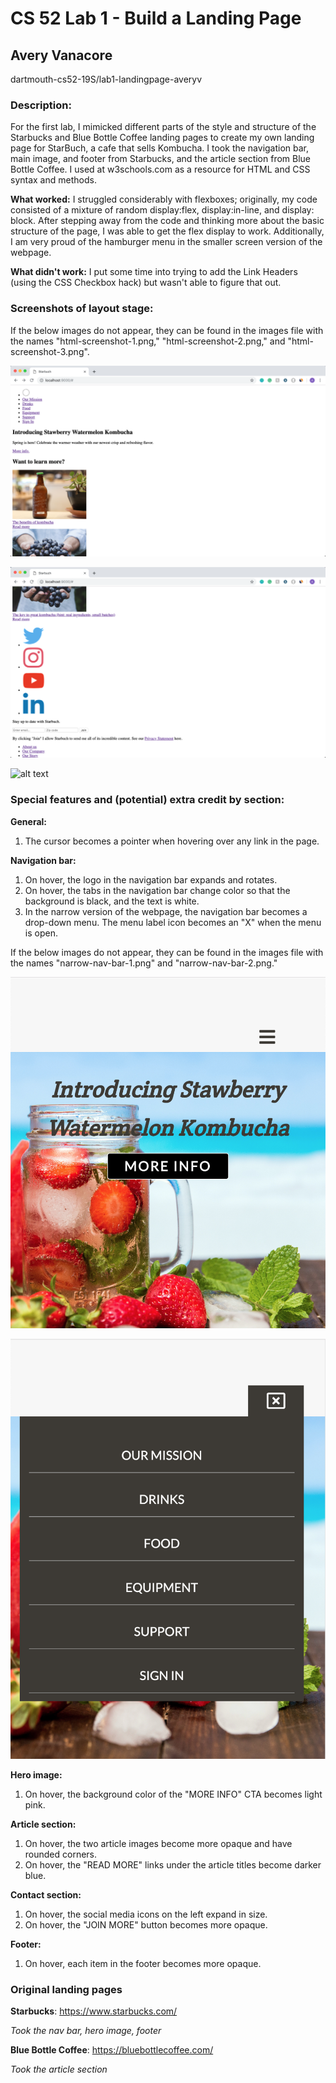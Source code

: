 # CS 52 Lab 1 - Build a Landing Page
## Avery Vanacore 

dartmouth-cs52-19S/lab1-landingpage-averyv

### Description:
For the first lab, I mimicked different parts of the style and structure of the Starbucks and Blue Bottle Coffee landing pages to create my own landing page for StarBuch, a cafe that sells Kombucha.  I took the navigation bar, main image, and footer from Starbucks, and the article section from Blue Bottle Coffee.  I used at w3schools.com as a resource for HTML and CSS syntax and methods.

__What worked:__  I struggled considerably with flexboxes; originally, my code consisted of a mixture of random display:flex, display:in-line, and display: block.  After stepping away from the code and thinking more about the basic structure of the page, I was able to get the flex display to work.  Additionally, I am very proud of the hamburger menu in the smaller screen version of the webpage.  

__What didn't work:__  I put some time into trying to add the Link Headers (using the CSS Checkbox hack) but wasn't able to figure that out. 

### Screenshots of layout stage:
If the below images do not appear, they can be found in the images file with the names "html-screenshot-1.png," "html-screenshot-2.png," and "html-screenshot-3.png".

![alt text](images/html-screenshot-1.png)

![alt text](images/html-screenshot-2.png)

![alt text](file:images/html-screenshot-3.png)

### Special features and (potential) extra credit by section:

__General:__

1. The cursor becomes a pointer when hovering over any link in the page.

__Navigation bar:__

1. On hover, the logo in the navigation bar expands and rotates.
2. On hover, the tabs in the navigation bar change color so that the background is black, and the text is white.
3. In the narrow version of the webpage, the navigation bar becomes a drop-down menu.  The menu label icon becomes an "X" when the menu is open.

If the below images do not appear, they can be found in the images file with the names "narrow-nav-bar-1.png" and "narrow-nav-bar-2.png."

![alt text](images/narrow-nav-bar-1.png)

![alt text](images/narrow-nav-bar-2.png)

__Hero image:__

1. On hover, the background color of the "MORE INFO" CTA becomes light pink.


__Article section:__

1. On hover, the two article images become more opaque and have rounded corners.
2. On hover, the "READ MORE" links under the article titles become darker blue.

__Contact section:__

1. On hover, the social media icons on the left expand in size.
2. On hover, the "JOIN MORE" button becomes more opaque.

__Footer:__

1. On hover, each item in the footer becomes more opaque.


### Original landing pages

__Starbucks__: <https://www.starbucks.com/>

*Took the nav bar, hero image, footer*

__Blue Bottle Coffee__: <https://bluebottlecoffee.com/>

*Took the article section*
